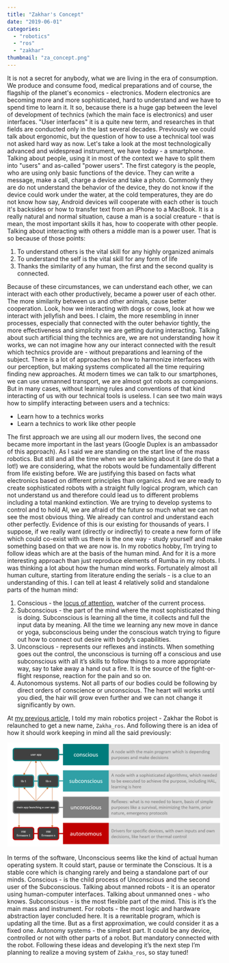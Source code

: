 ```yaml
---
title: "Zakhar's Concept"
date: "2019-06-01"
categories:
  - "robotics"
  - "ros"
  - "zakhar"
thumbnail: "za_concept.png"
---
```


It is not a secret for anybody, what we are living in the era of consumption. We produce and consume food, medical preparations and of course, the flagship of the planet's economics - electronics. Modern electronics are becoming more and more sophisticated, hard to understand and we have to spend time to learn it. It so, because there is a huge gap between the level of development of technics (which the main face is electronics) and user interfaces. "User interfaces" it is a quite new term, and researches in that fields are conducted only in the last several decades. Previously we could talk about ergonomic, but the question of how to use a technical tool was not asked hard way as now. Let's take a look at the most technologically advanced and widespread instrument, we have today - a smartphone.<!--More--> Talking about people, using it in most of the context we have to split them into "users" and as-called "power users". The first category is the people, who are using only basic functions of the device. They can write a message, make a call, charge a device and take a photo. Commonly they are do not understand the behavior of the device, they do not know if the device could work under the water, at the cold temperatures, they are do not know how say, Android devices will cooperate with each other is touch it's backsides or how to transfer text from an iPhone to a MacBook. It is a really natural and normal situation, cause a man is a social creature - that is mean, the most important skills it has, how to cooperate with other people. Talking about interacting with others a middle man is a power user. That is so because of those points:

1. To understand others is the vital skill for any highly organized animals
2. To understand the self is the vital skill for any form of life
3. Thanks the similarity of any human, the first and the second quality is connected.

Because of these circumstances, we can understand each other, we can interact with each other productively, became a power user of each other. The more similarity between us and other animals, cause better cooperation. Look, how we interacting with dogs or cows, look at how we interact with jellyfish and bees. I claim, the more resembling in inner processes, especially that connected with the outer behavior tightly, the more effectiveness and simplicity we are getting during interacting. Talking about such artificial thing the technics are, we are not understanding how it works, we can not imagine how any our interact connected with the result which technics provide are - without preparations and learning of the subject. There is a lot of approaches on how to harmonize interfaces with our perception, but making systems complicated all the time requiring finding new approaches. At modern times we can talk to our smartphones, we can use unmanned transport, we are almost got robots as companions. But in many cases, without learning rules and conventions of that kind interacting of us with our technical tools is useless. I can see two main ways how to simplify interacting between users and a technics:

- Learn how to a technics works
- Learn a technics to work like other people

The first approach we are using all our modern lives, the second one became more important in the last years (Google Duplex is an ambassador of this approach). As I said we are standing on the start line of the mass robotics. But still and all the time when we are talking about it (are do that a lot!) we are considering, what the robots would be fundamentally different from life existing before. We are justifying this based on facts what electronics based on different principles than organics. And we are ready to create sophisticated robots with a straight fully logical program, which can not understand us and therefore could lead us to different problems including a total mankind extinction. We are trying to develop systems to control and to hold AI, we are afraid of the future so much what we can not see the most obvious thing. We already can control and understand each other perfectly. Evidence of this is our existing for thousands of years. I suppose, if we really want (directly or indirectly) to create a new form of life which could co-exist with us there is the one way - study yourself and make something based on that we are now is. In my robotics hobby, I’m trying to follow ideas which are at the basis of the human mind. And for it is a more interesting approach than just reproduce elements of Rumba in my robots. I was thinking a lot about how the human mind works. Fortunately almost all human culture, starting from literature ending the serials - is a clue to an understanding of this. I can tell at least 4 relatively solid and standalone parts of the human mind:

1. Conscious - the [locus of attention](https://cs.stanford.edu/people/eroberts/courses/soco/projects/2001-02/hci/locus.htm), watcher of the current process.
2. Subconscious - the part of the mind where the most sophisticated thing is doing. Subconscious is learning all the time, it collects and full the input data by meaning. All the time we learning any new move in dance or yoga, subconscious being under the conscious watch trying to figure out how to connect out desire with body’s capabilities.
3. Unconscious - represents our reflexes and instincts. When something goes out the control, the unconscious is turning off a conscious and use subconscious with all it’s skills to follow things to a more appropriate way, say to take away a hand out a fire. It is the source of the fight-or-flight response, reaction for the pain and so on.
4. Autonomous systems. Not all parts of our bodies could be following by direct orders of conscience or unconscious. The heart will works until you died, the hair will grow even further and we can not change it significantly by own.

At [my previous article](https://blog.agramakov.me/2019/05/05/zakhar-relaunch-zakha_ros/), I told my main robotics project - Zakhar the Robot is relaunched to get a new name, `Zakha_ros`. And following there is an idea of how it should work keeping in mind all the said previously:

![](za_concept.png)

In terms of the software, Unconscious seems like the kind of actual human operating system. It could start, pause or terminate the Conscious. It is a stable core which is changing rarely and being a standalone part of our minds.  Conscious - is the child process of Unconscious and the second user of the Subconscious. Talking about manned robots - it is an operator using human-computer interfaces. Talking about unmanned ones - who knows. Subconscious - is the most flexible part of the mind. This is it’s the main mass and instrument. For robots - the most logic and hardware abstraction layer concluded here. It is a rewritable program, which is updating all the time. But as a first approximation, we could consider it as a fixed one. Autonomy systems - the simplest part. It could be any device, controlled or not with other parts of a robot. But mandatory connected with the robot. Following these ideas and developing it’s the next step I’m planning to realize a moving system of `Zakha_ros`, so stay tuned!
